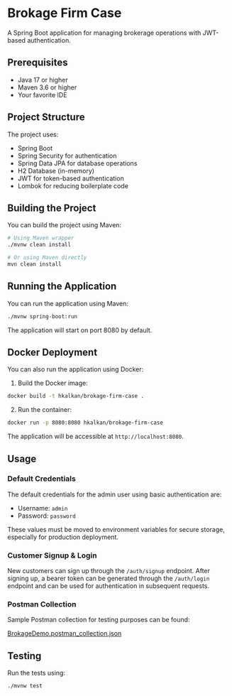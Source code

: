 # Brokage Firm Case

A Spring Boot application for managing brokerage operations with JWT-based authentication.

## Prerequisites

- Java 17 or higher
- Maven 3.6 or higher
- Your favorite IDE

## Project Structure

The project uses:
- Spring Boot
- Spring Security for authentication
- Spring Data JPA for database operations
- H2 Database (in-memory)
- JWT for token-based authentication
- Lombok for reducing boilerplate code

## Building the Project

You can build the project using Maven:

```bash
# Using Maven wrapper
./mvnw clean install

# Or using Maven directly
mvn clean install
```

## Running the Application

You can run the application using Maven:

```bash
./mvnw spring-boot:run
```

The application will start on port 8080 by default.

## Docker Deployment

You can also run the application using Docker:

1. Build the Docker image:
```bash
docker build -t hkalkan/brokage-firm-case .
```

2. Run the container:
```bash
docker run -p 8080:8080 hkalkan/brokage-firm-case
```

The application will be accessible at `http://localhost:8080`.

## Usage

### Default Credentials

The default credentials for the admin user using basic authentication are:
- Username: `admin`
- Password: `password`

These values must be moved to environment variables for secure storage, especially for production deployment.

### Customer Signup & Login

New customers can sign up through the `/auth/signup` endpoint. After signing up, a bearer token can be generated through the `/auth/login` endpoint and can be used for authentication in subsequent requests.

### Postman Collection
Sample Postman collection for testing purposes can be found: 

[BrokageDemo.postman_collection.json](BrokageDemo.postman_collection.json)

## Testing

Run the tests using:
```bash
./mvnw test
```